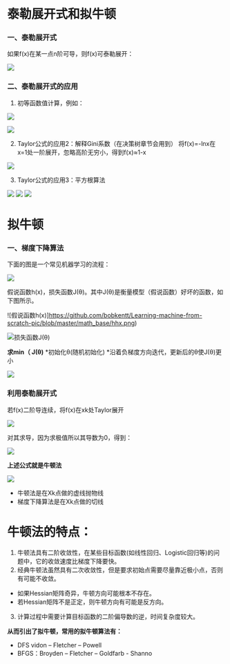 <link href="http://github.com/yrgoldteeth/darkdowncss/raw/master/darkdown.css" rel="stylesheet"></link>


# 泰勒展开式和拟牛顿

### 一、泰勒展开式

如果f(x)在某一点n阶可导，则f(x)可泰勒展开：


![](https://github.com/bobkentt/Learning-machine-from-scratch-pic/blob/master/math_base/20170501-1.png)

### 二、泰勒展开式的应用

1. 初等函数值计算，例如：

![](https://github.com/bobkentt/Learning-machine-from-scratch-pic/blob/master/math_base/20170501-12.png)

![](https://github.com/bobkentt/Learning-machine-from-scratch-pic/blob/master/math_base/20170501-13.png)


2. Taylor公式的应用2：解释Gini系数（在决策树章节会用到）
将f(x)=-lnx在x=1处一阶展开，忽略高阶无穷小，得到f(x)≈1-x


![](https://github.com/bobkentt/Learning-machine-from-scratch-pic/blob/master/math_base/20170501-14.png)


3. Taylor公式的应用3：平方根算法

![](https://github.com/bobkentt/Learning-machine-from-scratch-pic/blob/master/math_base/20170501-15.png) ![](https://github.com/bobkentt/Learning-machine-from-scratch-pic/blob/master/math_base/20170501-16.png) ![](https://github.com/bobkentt/Learning-machine-from-scratch-pic/blob/master/math_base/20170501-17.png)

# 拟牛顿
### 一、梯度下降算法

下面的图是一个常见机器学习的流程：

![](https://github.com/bobkentt/Learning-machine-from-scratch-pic/blob/master/math_base/604.png)


假说函数h(x)，损失函数J(θ)。其中J(θ)是衡量模型（假说函数）好坏的函数，如下图所示。


![假说函数h(x)]https://github.com/bobkentt/Learning-machine-from-scratch-pic/blob/master/math_base/hhx.png)




![损失函数J(θ)](https://github.com/bobkentt/Learning-machine-from-scratch-pic/blob/master/math_base/20170501-18.png)






**求min（ J(θ)**
*初始化θ(随机初始化)
*沿着负梯度方向迭代，更新后的θ使J(θ)更小

![](https://github.com/bobkentt/Learning-machine-from-scratch-pic/blob/master/math_base/20170501-19.png)

### 利用泰勒展开式
若f(x)二阶导连续，将f(x)在xk处Taylor展开

![](https://github.com/bobkentt/Learning-machine-from-scratch-pic/blob/master/math_base/20170501-110.png)


对其求导，因为求极值所以其导数为0，得到：

![](https://github.com/bobkentt/Learning-machine-from-scratch-pic/blob/master/math_base/20170501-111.png)


**上述公式就是牛顿法**


![](https://github.com/bobkentt/Learning-machine-from-scratch-pic/blob/master/math_base/20170501-112.png)


* 牛顿法是在Xk点做的虚线抛物线
* 梯度下降算法是在Xk点做的切线

# 牛顿法的特点：
1. 牛顿法具有二阶收敛性，在某些目标函数(如线性回归、Logistic回归等)的问题中，它的收敛速度比梯度下降要快。
2. 经典牛顿法虽然具有二次收敛性，但是要求初始点需要尽量靠近极小点，否则有可能不收敛。
* 如果Hessian矩阵奇异，牛顿方向可能根本不存在。
* 若Hessian矩阵不是正定，则牛顿方向有可能是反方向。
3. 计算过程中需要计算目标函数的二阶偏导数的逆，时间复杂度较大。

**从而引出了拟牛顿，常用的拟牛顿算法有：**

* DFS vidon – Fletcher – Powell
* BFGS：Broyden – Fletcher – Goldfarb - Shanno
